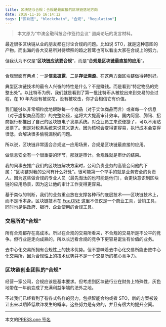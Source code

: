 ```yaml
---
title: 区块链与合规：合规是最直接的区块链落地方向
date: 2018-11-16 16:14:12
tags: ["区块链", "blockchain", "合规", "Regulation"]
---
```


> 本文原为“中澳金融科技合作签约会议” 圆桌论坛的发言材料。

最近很多区块链从业的朋友都在讨论合规的问题。比如说 STO，就是这种意图的产物。而出海的各大交易所对待牌照的趋之若鹜也可以看出大家在合规上的努力。

但我认为不仅是“**区块链应该要合规**“，而是“**合规是区块链最直接的应用**”。

<!-- more -->

------

合规里面有两点：一是**信息披露**、二是**存证溯源**。在这两方面区块链做得特别好。

典型区块链技术的最令人兴奋的特性是什么？不是赚钱。而是看到“特定物品的完整出处”。以比特币为例，我们就是看到了第一批比特币从被挖出来到交易的全过程，在 10 年内没有被双花，没有被攻击，你才会相信它有价值。

我们能够以非常细粒度地跟踪每一个商品（对于实体商品而言）或者每一个信息（对于虚拟商品而言）的完整路径，这将大大提高审计效率。国内阿里、腾讯、招商银行都推出了自己的区块链电子发票系统。对企业员工来说便捷了，可以不用贴发票了。但是对税务系统来说意义更大，因为核税会变得更容易，执行成本会变得很低，会解决很多偷税漏税的问题。

所以说，区块链非常适合合规这一应用场景，合规是区块链最直接的应用。

做信息安全有一个很重要的环节，那就是审计。合规性就是审计的结果。

我的同事去推广我们的区块链解决方案时，公司负责业务的高管会问他的下属：“区块链对我的公司有什么好处”。很可能第一个举手的就是业务安全的负责人。因为这些做合规的专业人员（最先淘汰的也可能是他们），会更快意识到区块链的应用场景，因为这让他的审计工作变得更容易。

基于类似的判断，我们的业务重点放在支撑各种币的底层技术——区块链技术上，而不是币本身。区块链技术在 [Fox.ONE](https://www.fox.one) 这里不仅仅是一个商业工具，营销工具，同时也是供政府、银行、企业使用的合规工具。

### 交易所的“合规”

所有合规都存在高成本。所以在合规的交易所看来，不合规的交易所是不公平的竞争。但行业是走向成熟的，所以长远看合规的竞争下更容易诞生有价值的业务。

去中心化交易所拥有合规性上的技术优势。但不意味着去中心化交易所能击败中心化交易所，因为合规性上的技术优势并不是一个交易所的核心竞争力。

### 区块链创业团队的“合规”

经营一家公司，合规应该是基本要求。但考虑到区块链行业在财务上特殊性，灰色地带在一年前变成了充满利益争端的法外之地。

不过我们已经看到了有各式各样的努力，包括智能合约或者 STO，新的方案被设计出来以期降低欺诈发生的概率。这些努力是有效的，并且有很大的提升空间。

---

本文的[PRESS.one 签名](https://press.one/file/v?s=f28796d260e4d3358ec140644b1c1802afdd457b1e6859c3d5b69ae65af507b9207f6117325c65eaebc64db57c3e92db36a8a91a23d30caa9c78cd40f63463080&h=d9f2ddb218ed85c2b5efa3f40d1b7cd00a28e271d0d3c76ef7cd98fbce394504&a=37bb01456229cf59e14aa19c6755a8ba2947be9b&f=P1&v=2)